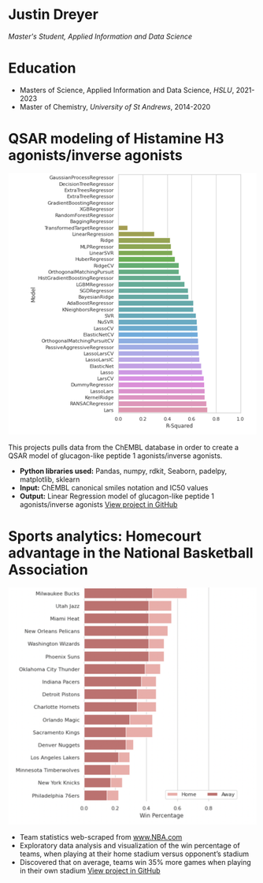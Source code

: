 # Justin Dreyer
*Master's Student, Applied Information and Data Science*

# Education
* Masters of Science, Applied Information and Data Science, *HSLU*, 2021-2023
* Master of Chemistry, *University of St Andrews*, 2014-2020

# QSAR modeling of Histamine H3 agonists/inverse agonists
![alt text](model_comparisons.png)

  
This projects pulls data from the ChEMBL database in order to create a QSAR model of glucagon-like peptide 1 agonists/inverse agonists.
* **Python libraries used:** Pandas, numpy, rdkit, Seaborn, padelpy, matplotlib, sklearn
* **Input:** ChEMBL canonical smiles notation and IC50 values
* **Output:** Linear Regression model of glucagon-like peptide 1 agonists/inverse agonists
[View project in GitHub](https://github.com/JustinDreyer/Projects/blob/main/Glucagon_like_peptide_1_Regression_Model.ipynb)

# Sports analytics: Homecourt advantage in the National Basketball Association
![alt text](NBA_Win%.png)

* Team statistics web-scraped from www.NBA.com 
* Exploratory data analysis and visualization of the win percentage of teams, when playing at their home stadium versus opponent’s stadium
* Discovered that on average, teams win 35% more games when playing in their own stadium
[View project in GitHub](https://github.com/JustinDreyer/Projects/blob/main/NBA_Homecourt_Advantage.ipynb)

